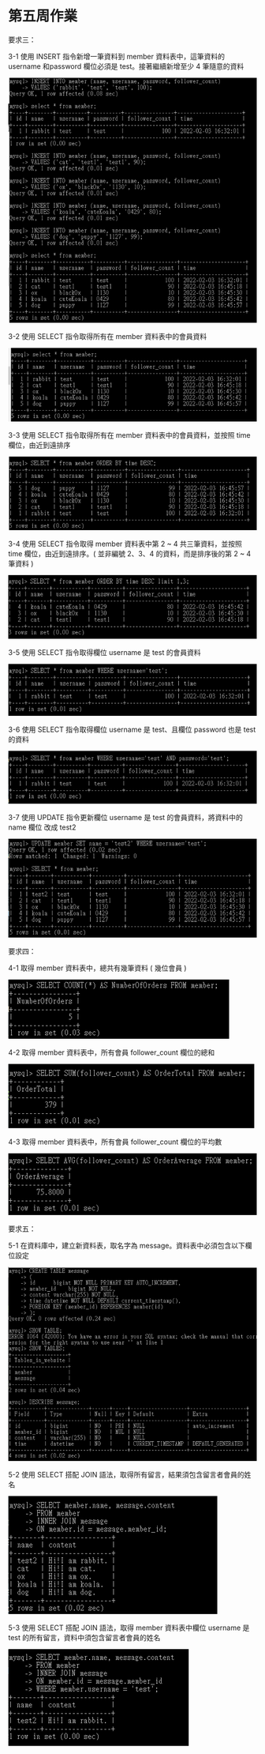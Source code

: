 # 第五周作業

要求三：

3-1 使用 INSERT 指令新增一筆資料到 member 資料表中，這筆資料的 username 和password 欄位必須是 test。接著繼續新增至少 4 筆隨意的資料
        		
 ![image](https://github.com/Ching-Huang/wehelp-assignments/blob/gh-pages/week-5/3-1.png)  
 
3-2 使用 SELECT 指令取得所有在 member 資料表中的會員資料

 ![image](https://github.com/Ching-Huang/wehelp-assignments/blob/gh-pages/week-5/3-2.png)
 
3-3 使用 SELECT 指令取得所有在 member 資料表中的會員資料，並按照 time 欄位，由近到遠排序

 ![image](https://github.com/Ching-Huang/wehelp-assignments/blob/gh-pages/week-5/3-3.png)
 
3-4 使用 SELECT 指令取得 member 資料表中第 2 ~ 4 共三筆資料，並按照 time 欄位，由近到遠排序。( 並非編號 2、3、4 的資料，而是排序後的第 2 ~ 4 筆資料 )
      	  
 ![image](https://github.com/Ching-Huang/wehelp-assignments/blob/gh-pages/week-5/3-4.png)
 
3-5 使用 SELECT 指令取得欄位 username 是 test 的會員資料

 ![image](https://github.com/Ching-Huang/wehelp-assignments/blob/gh-pages/week-5/3-5.png)
 
3-6 使用 SELECT 指令取得欄位 username 是 test、且欄位 password 也是 test 的資料

 ![image](https://github.com/Ching-Huang/wehelp-assignments/blob/gh-pages/week-5/3-6.png)
 
3-7 使用 UPDATE 指令更新欄位 username 是 test 的會員資料，將資料中的 name 欄位 改成 test2

 ![image](https://github.com/Ching-Huang/wehelp-assignments/blob/gh-pages/week-5/3-7.png)
 
要求四：

4-1 取得 member 資料表中，總共有幾筆資料 ( 幾位會員 )

 ![image](https://github.com/Ching-Huang/wehelp-assignments/blob/gh-pages/week-5/4-1.png)
 
4-2 取得 member 資料表中，所有會員 follower_count 欄位的總和

 ![image](https://github.com/Ching-Huang/wehelp-assignments/blob/gh-pages/week-5/4-2.png)
 
4-3 取得 member 資料表中，所有會員 follower_count 欄位的平均數

 ![image](https://github.com/Ching-Huang/wehelp-assignments/blob/gh-pages/week-5/4-3.png) 
 
要求五：

5-1 在資料庫中，建立新資料表，取名字為 message。資料表中必須包含以下欄位設定

 ![image](https://github.com/Ching-Huang/wehelp-assignments/blob/gh-pages/week-5/5-1.png)
 
5-2 使用 SELECT 搭配 JOIN 語法，取得所有留言，結果須包含留言者會員的姓名

 ![image](https://github.com/Ching-Huang/wehelp-assignments/blob/gh-pages/week-5/5-2.png)

5-3 使用 SELECT 搭配 JOIN 語法，取得 member 資料表中欄位 username 是 test 的所有留言，資料中須包含留言者會員的姓名

 ![image](https://github.com/Ching-Huang/wehelp-assignments/blob/gh-pages/week-5/5-3.png)
